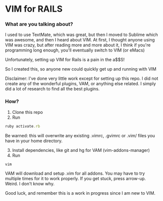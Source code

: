 # VIM for RAILS

### What are you talking about?

I used to use TextMate, which was great, but then I moved to Sublime which was
awesome, and then I heard about VIM. At first, I thought anyone using VIM was
crazy, but after reading more and more about it, I think if you're programming long enough, you'll eventually switch
to VIM (or eMacs)

Unfortunately, setting up VIM for Rails is a pain in the a$$S!

So I created this, so anyone new could quickly get up and running with VIM

Disclaimer: I've done very little work except for setting up this repo. I did not create any of the wonderful plugins, VAM, or anything else related. I simply did a lot of research to find all the best plugins. 

### How?

1. Clone this repo
2. Run 

```ruby 
ruby activate.rb
```

Be warned: this will overwrite any existing .vimrc, .gvimrc or .vim/ files you
have in your home directory.

3. Install dependencies, like git and hg for VAM (vim-addons-manager)
4. Run 
```
vim
```

VAM will download and setup .vim for all addons. You may have to try multiple
times for it to work properly. If you get stuck, press arrow-up. Weird. I
don't know why.

Good luck, and remember this is a work in progress since I am new to VIM.
